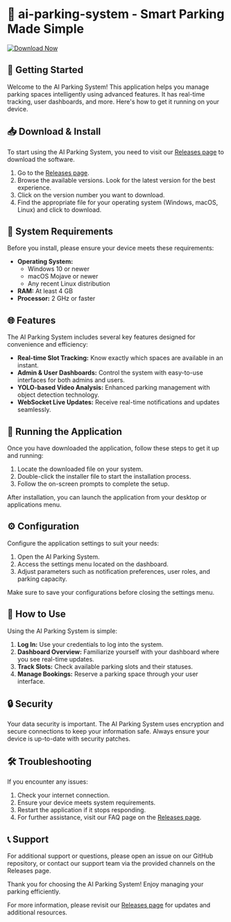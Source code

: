 # 🚗 ai-parking-system - Smart Parking Made Simple

[![Download Now](https://img.shields.io/badge/Download%20Now-Visit%20Releases-brightgreen)](https://github.com/SAMISED24/ai-parking-system/releases)

## 🚀 Getting Started

Welcome to the AI Parking System! This application helps you manage parking spaces intelligently using advanced features. It has real-time tracking, user dashboards, and more. Here's how to get it running on your device.

## 📥 Download & Install

To start using the AI Parking System, you need to visit our [Releases page](https://github.com/SAMISED24/ai-parking-system/releases) to download the software.

1. Go to the [Releases page](https://github.com/SAMISED24/ai-parking-system/releases).
2. Browse the available versions. Look for the latest version for the best experience.
3. Click on the version number you want to download.
4. Find the appropriate file for your operating system (Windows, macOS, Linux) and click to download.

## 🔧 System Requirements

Before you install, please ensure your device meets these requirements:

- **Operating System:** 
  - Windows 10 or newer
  - macOS Mojave or newer
  - Any recent Linux distribution
- **RAM:** At least 4 GB 
- **Processor:** 2 GHz or faster

## 🌐 Features

The AI Parking System includes several key features designed for convenience and efficiency:

- **Real-time Slot Tracking:** Know exactly which spaces are available in an instant.
- **Admin & User Dashboards:** Control the system with easy-to-use interfaces for both admins and users.
- **YOLO-based Video Analysis:** Enhanced parking management with object detection technology.
- **WebSocket Live Updates:** Receive real-time notifications and updates seamlessly.

## 🚀 Running the Application

Once you have downloaded the application, follow these steps to get it up and running:

1. Locate the downloaded file on your system.
2. Double-click the installer file to start the installation process.
3. Follow the on-screen prompts to complete the setup.

After installation, you can launch the application from your desktop or applications menu.

## ⚙️ Configuration

Configure the application settings to suit your needs:

1. Open the AI Parking System.
2. Access the settings menu located on the dashboard.
3. Adjust parameters such as notification preferences, user roles, and parking capacity. 

Make sure to save your configurations before closing the settings menu.

## 🎥 How to Use

Using the AI Parking System is simple:

1. **Log In:** Use your credentials to log into the system.
2. **Dashboard Overview:** Familiarize yourself with your dashboard where you see real-time updates.
3. **Track Slots:** Check available parking slots and their statuses.
4. **Manage Bookings:** Reserve a parking space through your user interface.

## 🔒 Security

Your data security is important. The AI Parking System uses encryption and secure connections to keep your information safe. Always ensure your device is up-to-date with security patches.

## 🛠️ Troubleshooting

If you encounter any issues:

1. Check your internet connection.
2. Ensure your device meets system requirements.
3. Restart the application if it stops responding.
4. For further assistance, visit our FAQ page on the [Releases page](https://github.com/SAMISED24/ai-parking-system/releases).

## 📞 Support

For additional support or questions, please open an issue on our GitHub repository, or contact our support team via the provided channels on the Releases page.

Thank you for choosing the AI Parking System! Enjoy managing your parking efficiently. 

For more information, please revisit our [Releases page](https://github.com/SAMISED24/ai-parking-system/releases) for updates and additional resources.